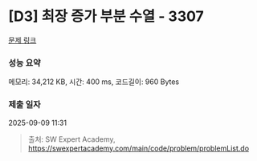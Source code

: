 # [D3] 최장 증가 부분 수열 - 3307 

[문제 링크](https://swexpertacademy.com/main/code/problem/problemDetail.do?contestProbId=AWBOKg-a6l0DFAWr) 

### 성능 요약

메모리: 34,212 KB, 시간: 400 ms, 코드길이: 960 Bytes

### 제출 일자

2025-09-09 11:31



> 출처: SW Expert Academy, https://swexpertacademy.com/main/code/problem/problemList.do